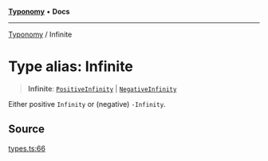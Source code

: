 [**Typonomy**](../README.md) • **Docs**

***

[Typonomy](../globals.md) / Infinite

# Type alias: Infinite

> **Infinite**: [`PositiveInfinity`](PositiveInfinity.md) \| [`NegativeInfinity`](NegativeInfinity.md)

Either positive `Infinity` or (negative) `-Infinity`.

## Source

[types.ts:66](https://github.com/softcraft-development/typonomy/blob/bcea019d216cf7f686cf96fe07d66281dfcae070/src/types.ts#L66)
